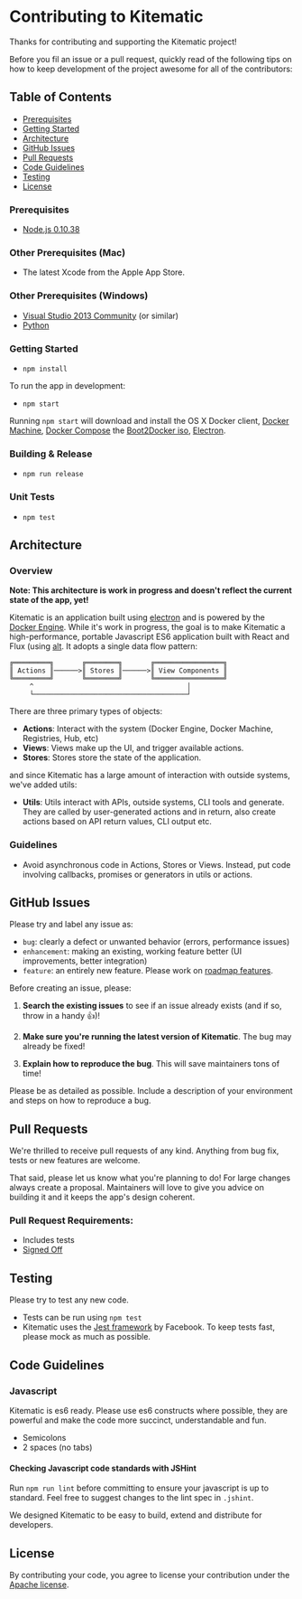 # Contributing to Kitematic

Thanks for contributing and supporting the Kitematic project!

Before you fil an issue or a pull request, quickly read of the following tips on how to keep development of the project awesome for all of the contributors:

## Table of Contents

 - [Prerequisites](#prerequisites)
 - [Getting Started](#getting-started)
 - [Architecture](#architecture)
 - [GitHub Issues](#github-issues)
 - [Pull Requests](#pull-requests)
 - [Code Guidelines](#code-guidelines)
 - [Testing](#testing)
 - [License](#license)

### Prerequisites

- [Node.js 0.10.38](https://nodejs.org/dist/v0.10.38/)

### Other Prerequisites (Mac)
- The latest Xcode from the Apple App Store.

### Other Prerequisites (Windows)
- [Visual Studio 2013 Community](https://www.visualstudio.com/en-us/products/visual-studio-community-vs.aspx) (or similar)
- [Python](https://www.python.org/downloads/release/python-2710/)

### Getting Started

- `npm install`

To run the app in development:

- `npm start`

Running `npm start` will download and install the OS X Docker client,
[Docker Machine](https://github.com/docker/machine), [Docker Compose](https://github.com/docker/compose)
the [Boot2Docker iso](https://github.com/boot2docker/boot2docker),
[Electron](http://electron.atom.io/).

### Building & Release

- `npm run release`

### Unit Tests

- `npm test`

## Architecture

### Overview

**Note: This architecture is work in progress and doesn't reflect the current state of the app, yet!**

Kitematic is an application built using [electron](https://github.com/atom/electron) and is powered by the [Docker Engine](https://github.com/docker/docker). While it's work in progress, the goal is to make Kitematic a high-performance, portable Javascript ES6 application built with React and Flux (using [alt](https://github.com/goatslacker/alt). It adopts a single data flow pattern:

```
╔═════════╗       ╔════════╗       ╔═════════════════╗
║ Actions ║──────>║ Stores ║──────>║ View Components ║
╚═════════╝       ╚════════╝       ╚═════════════════╝
     ^                                      │
     └──────────────────────────────────────┘
```

There are three primary types of objects:
- **Actions**: Interact with the system (Docker Engine, Docker Machine, Registries, Hub, etc)
- **Views**: Views make up the UI, and trigger available actions.
- **Stores**: Stores store the state of the application.

and since Kitematic has a large amount of interaction with outside systems, we've added utils:
- **Utils**: Utils interact with APIs, outside systems, CLI tools and generate. They are called by user-generated actions and in return, also create actions based on API return values, CLI output etc.

### Guidelines

- Avoid asynchronous code in Actions, Stores or Views. Instead, put code involving callbacks, promises or generators in utils or actions.

## GitHub Issues

Please try and label any issue as:
- `bug`: clearly a defect or unwanted behavior (errors, performance issues)
- `enhancement`: making an existing, working feature better (UI improvements, better integration)
- `feature`: an entirely new feature. Please work on [roadmap features](https://github.com/kitematic/kitematic/blob/master/ROADMAP.md).

Before creating an issue, please:

1. **Search the existing issues** to see if an issue already exists (and if so, throw in a handy :+1:)!

2. **Make sure you're running the latest version of Kitematic**. The bug may already be fixed!

3. **Explain how to reproduce the bug**. This will save maintainers tons of time!

Please be as detailed as possible. Include a description of your environment and steps on how to reproduce a bug.

## Pull Requests

We're thrilled to receive pull requests of any kind. Anything from bug fix, tests or new features are welcome.

That said, please let us know what you're planning to do! For large changes always create a proposal. Maintainers will love to give you advice on building it and it keeps the app's design coherent.

### Pull Request Requirements:
- Includes tests
- [Signed Off](https://github.com/docker/docker/blob/master/CONTRIBUTING.md#sign-your-work)

## Testing

Please try to test any new code.
- Tests can be run using `npm test`
- Kitematic uses the [Jest framework](https://facebook.github.io/jest/) by Facebook. To keep tests fast, please mock as much as possible.

## Code Guidelines

### Javascript

Kitematic is es6 ready. Please use es6 constructs where possible, they are powerful and make the code more succinct, understandable and fun.

- Semicolons
- 2 spaces (no tabs)

#### Checking Javascript code standards with JSHint

Run `npm run lint` before committing to ensure your javascript is up to standard. Feel free to suggest changes to the lint spec in `.jshint`.

We designed Kitematic to be easy to build, extend and distribute for developers.

## License

By contributing your code, you agree to license your contribution under the [Apache license](https://github.com/kitematic/kitematic/blob/master/LICENSE).
